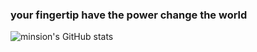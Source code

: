 ### your fingertip have the power change the world

![minsion's GitHub stats](https://github-readme-stats.vercel.app/api?username=minsion&show_icons=true&count_private=true&theme=card_locale)


